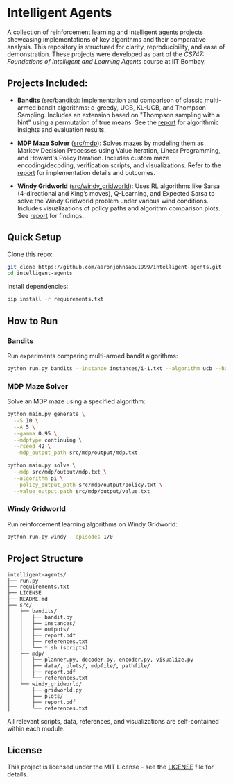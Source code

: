 # Intelligent Agents

A collection of reinforcement learning and intelligent agents projects showcasing implementations of key algorithms and their comparative analysis. This repository is structured for clarity, reproducibility, and ease of demonstration. These projects were developed as part of the *CS747: Foundations of Intelligent and Learning Agents* course at IIT Bombay.

## Projects Included:

- **Bandits** ([src/bandits](src/bandits)): Implementation and comparison of classic multi-armed bandit algorithms: ε-greedy, UCB, KL-UCB, and Thompson Sampling. Includes an extension based on "Thompson sampling with a hint" using a permutation of true means. See the [report](src/bandits/report.pdf) for algorithmic insights and evaluation results.

- **MDP Maze Solver** ([src/mdp](src/mdp)): Solves mazes by modeling them as Markov Decision Processes using Value Iteration, Linear Programming, and Howard's Policy Iteration. Includes custom maze encoding/decoding, verification scripts, and visualizations. Refer to the [report](src/mdp/report.pdf) for implementation details and outcomes.

- **Windy Gridworld** ([src/windy_gridworld](src/windy_gridworld)): Uses RL algorithms like Sarsa (4-directional and King’s moves), Q-Learning, and Expected Sarsa to solve the Windy Gridworld problem under various wind conditions. Includes visualizations of policy paths and algorithm comparison plots. See [report](src/windy_gridworld/report.pdf) for findings.

## Quick Setup

Clone this repo:
```bash
git clone https://github.com/aaronjohnsabu1999/intelligent-agents.git
cd intelligent-agents
```

Install dependencies:
```bash
pip install -r requirements.txt
```

## How to Run

### Bandits
Run experiments comparing multi-armed bandit algorithms:
```bash
python run.py bandits --instance instances/i-1.txt --algorithm ucb --horizon 1000 --epsilon 0.1
```

### MDP Maze Solver
Solve an MDP maze using a specified algorithm:
```bash
python main.py generate \
  --S 10 \
  --A 5 \
  --gamma 0.95 \
  --mdptype continuing \
  --rseed 42 \
  --mdp_output_path src/mdp/output/mdp.txt

python main.py solve \
  --mdp src/mdp/output/mdp.txt \
  --algorithm pi \
  --policy_output_path src/mdp/output/policy.txt \
  --value_output_path src/mdp/output/value.txt
```

### Windy Gridworld
Run reinforcement learning algorithms on Windy Gridworld:
```bash
python run.py windy --episodes 170
```

## Project Structure
```
intelligent-agents/
├── run.py
├── requirements.txt
├── LICENSE
├── README.md
├── src/
│   ├── bandits/
│   │   ├── bandit.py
│   │   ├── instances/
│   │   ├── outputs/
│   │   ├── report.pdf
│   │   ├── references.txt
│   │   └── *.sh (scripts)
│   ├── mdp/
│   │   ├── planner.py, decoder.py, encoder.py, visualize.py
│   │   ├── data/, plots/, mdpfile/, pathfile/
│   │   ├── report.pdf
│   │   └── references.txt
│   └── windy_gridworld/
│       ├── gridworld.py
│       ├── plots/
│       ├── report.pdf
│       └── references.txt
```

All relevant scripts, data, references, and visualizations are self-contained within each module.

## License
This project is licensed under the MIT License - see the [LICENSE](LICENSE) file for details.
